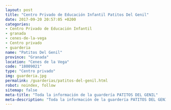 ```yaml
---
layout: post
title: "Centro Privado de Educación Infantil Patitos Del Genil"
date: 2017-09-20 20:57:05 +0200
categories:
- Centro Privado de Educación Infantil
- granada
- cenes-de-la-vega
- Centro privado
- guarderia
name: "Patitos Del Genil"
province: "Granada"
location: "Cenes de la Vega"
code: "18009021"
type: "Centro privado"
img: guarderia.jpg
permalink: /guarderias/patitos-del-genil.html
robot: noindex, follow
sitemap: false
meta-title: "Toda la información de la guardería PATITOS DEL GENIL"
meta-description: "Toda la información de la guardería PATITOS DEL GENIL"
---
```

